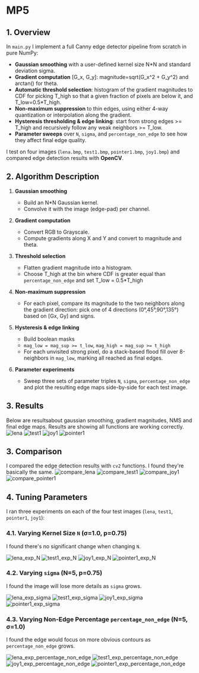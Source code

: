 # MP5

## 1. Overview

In `main.py` I implement a full Canny edge detector pipeline from scratch in pure NumPy:

- **Gaussian smoothing** with a user-defined kernel size N*N and standard deviation sigma.  
- **Gradient computation** [G_x, G_y]: magnitude=sqrt(G_x^2 + G_y^2) and arctan() for theta.  
- **Automatic threshold selection**: histogram of the gradient magnitudes to CDF for picking T_high so that a given fraction of pixels are below it, and T_low=0.5*T_high.  
- **Non-maximum suppression** to thin edges, using either 4-way quantization or interpolation along the gradient.  
- **Hysteresis thresholding & edge linking**: start from strong edges >= T_high and recursively follow any weak neighbors >= T_low.  
- **Parameter sweeps** over `N`, `sigma`, and `percentage_non_edge` to see how they affect final edge quality.

I test on four images (`lena.bmp`, `test1.bmp`, `pointer1.bmp`, `joy1.bmp`) and compared edge detection results with **OpenCV**.

## 2. Algorithm Description

1. **Gaussian smoothing**  
   - Build an N*N Gaussian kernel.
   - Convolve it with the image (edge-pad) per channel.

2. **Gradient computation**  
   - Convert RGB to Grayscale.
   - Compute gradients along X and Y and convert to magnitude and theta.

3. **Threshold selection**  
   - Flatten gradient magnitude into a histogram.  
   - Choose T_high at the bin where CDF is greater equal than `percentage_non_edge` and set T_low = 0.5*T_high

4. **Non-maximum suppression**  
   - For each pixel, compare its magnitude to the two neighbors along the gradient direction: pick one of 4 directions (0°,45°,90°,135°) based on [Gx, Gy] and signs.  

5. **Hysteresis & edge linking**  
   - Build boolean masks  
   - `mag_low = mag_sup >= t_low`, `mag_high = mag_sup >= t_high`
   - For each unvisited strong pixel, do a stack-based flood fill over 8-neighbors in `mag_low`, marking all reached as final edges.

6. **Parameter experiments**  
   - Sweep three sets of parameter triples `N`, `sigma`, `percentage_non_edge` and plot the resulting edge maps side-by-side for each test image.

## 3. Results
Below are resultsabout gaussian smoothing, gradient magnitudes, NMS and final edge maps. Results are showing all functions are working correctly.
![lena](results/lena_detection.png)
![test1](results/test1_detection.png)
![joy1](results/joy1_detection.png)
![pointer1](results/pointer1_detection.png)

## 3. Comparison
I compared the edge detection results with `cv2` functions. I found they're basically the same.
![compare_lena](results/lena_compare.png)
![compare_test1](results/test1_compare.png)
![compare_joy1](results/joy1_compare.png)
![compare_pointer1](results/pointer1_compare.png)

## 4. Tuning Parameters

I ran three experiments on each of the four test images (`lena`, `test1`, `pointer1`, `joy1`):

### 4.1. Varying Kernel Size `N` (σ=1.0, p=0.75)
I found there's no significant change when changing `N`.

![lena_exp_N](results/lena_changing_N.png)
![test1_exp_N](results/test1_changing_N.png)
![joy1_exp_N](results/joy1_changing_N.png)
![pointer1_exp_N](results/pointer1_changing_N.png)

### 4.2. Varying `sigma` (N=5, p=0.75)
I found the image will lose more details as `sigma` grows.

![lena_exp_sigma](results/lena_changing_sigma.png)
![test1_exp_sigma](results/test1_changing_sigma.png)
![joy1_exp_sigma](results/joy1_changing_sigma.png)
![pointer1_exp_sigma](results/pointer1_changing_sigma.png)

### 4.3. Varying Non-Edge Percentage `percentage_non_edge` (N=5, σ=1.0)
I found the edge would focus on more obvious contours as `percentage_non_edge` grows.

![lena_exp_percentage_non_edge](results/lena_changing_percentage_non_edge.png)
![test1_exp_percentage_non_edge](results/test1_changing_percentage_non_edge.png)
![joy1_exp_percentage_non_edge](results/joy1_changing_percentage_non_edge.png)
![pointer1_exp_percentage_non_edge](results/pointer1_changing_percentage_non_edge.png)
